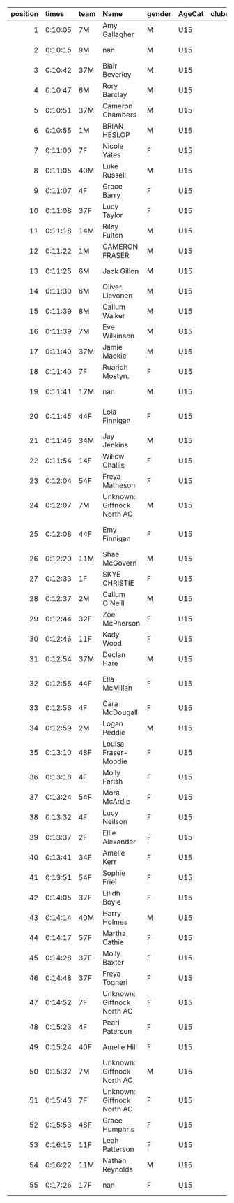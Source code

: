 |   position | times   | team   | Name                       | gender   | AgeCat   |   clubnumber | Club name             | Website                                |
|-----------:|:--------|:-------|:---------------------------|:---------|:---------|-------------:|:----------------------|:---------------------------------------|
|          1 | 0:10:05 | 7M     | Amy Gallagher              | M        | U15      |            7 | Giffnock North AC     | https://www.giffnocknorth.co.uk/       |
|          2 | 0:10:15 | 9M     | nan                        | M        | U15      |            9 | Garscube Harriers     | https://www.garscubeharriers.org.uk/   |
|          3 | 0:10:42 | 37M    | Blair Beverley             | M        | U15      |           37 | Law & District AAC    | http://www.lawaac.co.uk/               |
|          4 | 0:10:47 | 6M     | Rory Barclay               | M        | U15      |            6 | Cambuslang Harriers   | https://cambuslangharriers.org/        |
|          5 | 0:10:51 | 37M    | Cameron Chambers           | M        | U15      |           37 | Law & District AAC    | http://www.lawaac.co.uk/               |
|          6 | 0:10:55 | 1M     | BRIAN HESLOP               | M        | U15      |            1 | East Kilbride AC      | http://www.ekac.org.uk/                |
|          7 | 0:11:00 | 7F     | Nicole Yates               | F        | U15      |            7 | Giffnock North AC     | https://www.giffnocknorth.co.uk/       |
|          8 | 0:11:05 | 40M    | Luke Russell               | M        | U15      |           40 | Motherwell AC         | https://motherwellac.com/              |
|          9 | 0:11:07 | 4F     | Grace Barry                | F        | U15      |            4 | Inverclyde AC         | https://www.inverclydeac.org/          |
|         10 | 0:11:08 | 37F    | Lucy Taylor                | F        | U15      |           37 | Law & District AAC    | http://www.lawaac.co.uk/               |
|         11 | 0:11:18 | 14M    | Riley Fulton               | M        | U15      |           14 | Ayr Seaforth AC       | https://www.ayrseaforth.co.uk/         |
|         12 | 0:11:22 | 1M     | CAMERON FRASER             | M        | U15      |            1 | East Kilbride AC      | http://www.ekac.org.uk/                |
|         13 | 0:11:25 | 6M     | Jack Gillon                | M        | U15      |            6 | Cambuslang Harriers   | https://cambuslangharriers.org/        |
|         14 | 0:11:30 | 6M     | Oliver Lievonen            | M        | U15      |            6 | Cambuslang Harriers   | https://cambuslangharriers.org/        |
|         15 | 0:11:39 | 8M     | Callum Walker              | M        | U15      |            8 | Bellahouston Harriers | http://www.bellahoustonharriers.co.uk/ |
|         16 | 0:11:39 | 7M     | Eve Wilkinson              | M        | U15      |            7 | Giffnock North AC     | https://www.giffnocknorth.co.uk/       |
|         17 | 0:11:40 | 37M    | Jamie Mackie               | M        | U15      |           37 | Law & District AAC    | http://www.lawaac.co.uk/               |
|         18 | 0:11:40 | 7F     | Ruaridh Mostyn.            | F        | U15      |            7 | Giffnock North AC     | https://www.giffnocknorth.co.uk/       |
|         19 | 0:11:41 | 17M    | nan                        | M        | U15      |           17 | Calderglen Harriers   | http://www.calderglenharriers.org.uk/  |
|         20 | 0:11:45 | 44F    | Lola Finnigan              | F        | U15      |           44 | North Ayrshire AAC    | https://naathletics.co.uk/             |
|         21 | 0:11:46 | 34M    | Jay Jenkins                | M        | U15      |           34 | Kilbarchan AAC        | https://kilbarchanaac.org.uk/          |
|         22 | 0:11:54 | 14F    | Willow Challis             | F        | U15      |           14 | Ayr Seaforth AC       | https://www.ayrseaforth.co.uk/         |
|         23 | 0:12:04 | 54F    | Freya Matheson             | F        | U15      |           54 | VP-Glasgow            | https://www.vp-glasgow.com             |
|         24 | 0:12:07 | 7M     | Unknown: Giffnock North AC | M        | U15      |            7 | Giffnock North AC     | https://www.giffnocknorth.co.uk/       |
|         25 | 0:12:08 | 44F    | Emy Finnigan               | F        | U15      |           44 | North Ayrshire AAC    | https://naathletics.co.uk/             |
|         26 | 0:12:20 | 11M    | Shae McGovern              | M        | U15      |           11 | Airdrie Harriers      | http://airdrieharriers.org/            |
|         27 | 0:12:33 | 1F     | SKYE CHRISTIE              | F        | U15      |            1 | East Kilbride AC      | http://www.ekac.org.uk/                |
|         28 | 0:12:37 | 2M     | Callum O'Neill             | M        | U15      |            2 | Kilmarnock H&AC       | http://www.kilmarnockharriers.com/     |
|         29 | 0:12:44 | 32F    | Zoe McPherson              | F        | U15      |           32 | Helensburgh AAC       | https://www.helensburghaac.com/        |
|         30 | 0:12:46 | 11F    | Kady Wood                  | F        | U15      |           11 | Airdrie Harriers      | http://airdrieharriers.org/            |
|         31 | 0:12:54 | 37M    | Declan Hare                | M        | U15      |           37 | Law & District AAC    | http://www.lawaac.co.uk/               |
|         32 | 0:12:55 | 44F    | Ella McMillan              | F        | U15      |           44 | North Ayrshire AAC    | https://naathletics.co.uk/             |
|         33 | 0:12:56 | 4F     | Cara McDougall             | F        | U15      |            4 | Inverclyde AC         | https://www.inverclydeac.org/          |
|         34 | 0:12:59 | 2M     | Logan Peddie               | M        | U15      |            2 | Kilmarnock H&AC       | http://www.kilmarnockharriers.com/     |
|         35 | 0:13:10 | 48F    | Louisa Fraser-Moodie       | F        | U15      |           48 | Springburn Harriers   | https://www.springburnharriers.co.uk/  |
|         36 | 0:13:18 | 4F     | Molly Farish               | F        | U15      |            4 | Inverclyde AC         | https://www.inverclydeac.org/          |
|         37 | 0:13:24 | 54F    | Mora McArdle               | F        | U15      |           54 | VP-Glasgow            | https://www.vp-glasgow.com             |
|         38 | 0:13:32 | 4F     | Lucy Neilson               | F        | U15      |            4 | Inverclyde AC         | https://www.inverclydeac.org/          |
|         39 | 0:13:37 | 2F     | Ellie Alexander            | F        | U15      |            2 | Kilmarnock H&AC       | http://www.kilmarnockharriers.com/     |
|         40 | 0:13:41 | 34F    | Amelie Kerr                | F        | U15      |           34 | Kilbarchan AAC        | https://kilbarchanaac.org.uk/          |
|         41 | 0:13:51 | 54F    | Sophie Friel               | F        | U15      |           54 | VP-Glasgow            | https://www.vp-glasgow.com             |
|         42 | 0:14:05 | 37F    | Eilidh Boyle               | F        | U15      |           37 | Law & District AAC    | http://www.lawaac.co.uk/               |
|         43 | 0:14:14 | 40M    | Harry Holmes               | M        | U15      |           40 | Motherwell AC         | https://motherwellac.com/              |
|         44 | 0:14:17 | 57F    | Martha Cathie              | F        | U15      |           57 | Whitemoss AAC         | https://whitemossaac.co.uk/            |
|         45 | 0:14:28 | 37F    | Molly Baxter               | F        | U15      |           37 | Law & District AAC    | http://www.lawaac.co.uk/               |
|         46 | 0:14:48 | 37F    | Freya Togneri              | F        | U15      |           37 | Law & District AAC    | http://www.lawaac.co.uk/               |
|         47 | 0:14:52 | 7F     | Unknown: Giffnock North AC | F        | U15      |            7 | Giffnock North AC     | https://www.giffnocknorth.co.uk/       |
|         48 | 0:15:23 | 4F     | Pearl Paterson             | F        | U15      |            4 | Inverclyde AC         | https://www.inverclydeac.org/          |
|         49 | 0:15:24 | 40F    | Amelie Hill                | F        | U15      |           40 | Motherwell AC         | https://motherwellac.com/              |
|         50 | 0:15:32 | 7M     | Unknown: Giffnock North AC | M        | U15      |            7 | Giffnock North AC     | https://www.giffnocknorth.co.uk/       |
|         51 | 0:15:43 | 7F     | Unknown: Giffnock North AC | F        | U15      |            7 | Giffnock North AC     | https://www.giffnocknorth.co.uk/       |
|         52 | 0:15:53 | 48F    | Grace Humphris             | F        | U15      |           48 | Springburn Harriers   | https://www.springburnharriers.co.uk/  |
|         53 | 0:16:15 | 11F    | Leah Patterson             | F        | U15      |           11 | Airdrie Harriers      | http://airdrieharriers.org/            |
|         54 | 0:16:22 | 11M    | Nathan Reynolds            | M        | U15      |           11 | Airdrie Harriers      | http://airdrieharriers.org/            |
|         55 | 0:17:26 | 17F    | nan                        | F        | U15      |           17 | Calderglen Harriers   | http://www.calderglenharriers.org.uk/  |